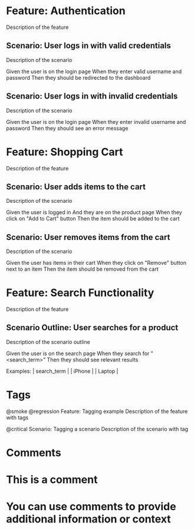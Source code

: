 # Feature: Authentication
  Description of the feature

## Scenario: User logs in with valid credentials
  Description of the scenario

  Given the user is on the login page
  When they enter valid username and password
  Then they should be redirected to the dashboard

## Scenario: User logs in with invalid credentials
  Description of the scenario

  Given the user is on the login page
  When they enter invalid username and password
  Then they should see an error message

# Feature: Shopping Cart
  Description of the feature

## Scenario: User adds items to the cart
  Description of the scenario

  Given the user is logged in
  And they are on the product page
  When they click on "Add to Cart" button
  Then the item should be added to the cart

## Scenario: User removes items from the cart
  Description of the scenario

  Given the user has items in their cart
  When they click on "Remove" button next to an item
  Then the item should be removed from the cart

# Feature: Search Functionality
  Description of the feature

## Scenario Outline: User searches for a product
  Description of the scenario outline

  Given the user is on the search page
  When they search for "<search_term>"
  Then they should see relevant results

  Examples:
    | search_term |
    | iPhone      |
    | Laptop      |

# Tags
@smoke @regression
Feature: Tagging example
  Description of the feature with tags

@critical
Scenario: Tagging a scenario
  Description of the scenario with tag

# Comments
# This is a comment
# You can use comments to provide additional information or context
